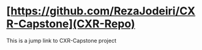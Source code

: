 # [https://github.com/RezaJodeiri/CXR-Capstone](CXR-Repo)
This is a jump link to CXR-Capstone project
